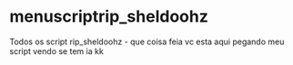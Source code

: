 # menuscriptrip_sheldoohz
Todos os script rip_sheldoohz - que coisa feia vc esta aqui pegando meu script vendo se tem ia kk 

